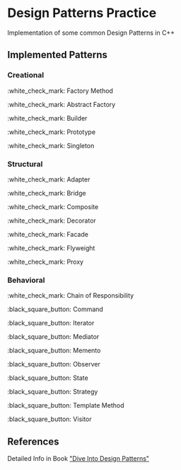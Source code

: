# Design Patterns Practice
Implementation of some common Design Patterns in C++<br>

## Implemented Patterns

### Creational
<p>:white_check_mark: Factory Method</p>
<p>:white_check_mark: Abstract Factory</p>
<p>:white_check_mark: Builder</p>
<p>:white_check_mark: Prototype</p>
<p>:white_check_mark: Singleton</p>

### Structural
<p>:white_check_mark: Adapter</p>
<p>:white_check_mark: Bridge</p>
<p>:white_check_mark: Composite</p>
<p>:white_check_mark: Decorator</p>
<p>:white_check_mark: Facade</p>
<p>:white_check_mark: Flyweight</p>
<p>:white_check_mark: Proxy</p>

### Behavioral
<p>:white_check_mark: Chain of Responsibility</p>
<p>:black_square_button: Command</p>
<p>:black_square_button: Iterator</p>
<p>:black_square_button: Mediator</p>
<p>:black_square_button: Memento</p>
<p>:black_square_button: Observer</p>
<p>:black_square_button: State</p>
<p>:black_square_button: Strategy</p>
<p>:black_square_button: Template Method</p>
<p>:black_square_button: Visitor</p>

## References
Detailed Info in Book <a href="https://refactoring.guru/ru/design-patterns" target="_blank">"Dive Into Design Patterns"</a>
